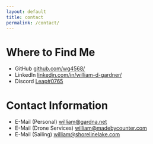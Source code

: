 ```yaml
---
layout: default
title: contact
permalink: /contact/
---
```


# Where to Find Me
- GitHub [github.com/wg4568/](https://github.com/wg4568/)
- LinkedIn [linkedin.com/in/william-d-gardner/](https://www.linkedin.com/in/william-d-gardner/)
- Discord [Leap#0765](https://discord.com/users/176415653069062146)

# Contact Information
- E-Mail (Personal) [william@gardna.net](mailto:william@gardna.net)
- E-Mail (Drone Services) [william@madebycounter.com](mailto:william@madebycounter.com)
- E-Mail (Sailing) [william@shorelinelake.com](mailto:william@shorelinelake.com)
